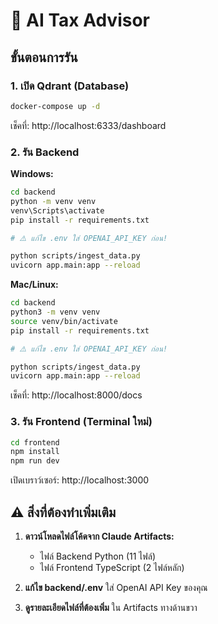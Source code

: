 # 🚀 AI Tax Advisor

## ขั้นตอนการรัน

### 1. เปิด Qdrant (Database)
```bash
docker-compose up -d
```

เช็คที่: http://localhost:6333/dashboard

### 2. รัน Backend

**Windows:**
```bash
cd backend
python -m venv venv
venv\Scripts\activate
pip install -r requirements.txt

# ⚠️ แก้ไข .env ใส่ OPENAI_API_KEY ก่อน!

python scripts/ingest_data.py
uvicorn app.main:app --reload
```

**Mac/Linux:**
```bash
cd backend
python3 -m venv venv
source venv/bin/activate
pip install -r requirements.txt

# ⚠️ แก้ไข .env ใส่ OPENAI_API_KEY ก่อน!

python scripts/ingest_data.py
uvicorn app.main:app --reload
```

เช็คที่: http://localhost:8000/docs

### 3. รัน Frontend (Terminal ใหม่)
```bash
cd frontend
npm install
npm run dev
```

เปิดเบราว์เซอร์: http://localhost:3000

## ⚠️ สิ่งที่ต้องทำเพิ่มเติม

1. **ดาวน์โหลดไฟล์โค้ดจาก Claude Artifacts:**
   - ไฟล์ Backend Python (11 ไฟล์)
   - ไฟล์ Frontend TypeScript (2 ไฟล์หลัก)

2. **แก้ไข backend/.env** ใส่ OpenAI API Key ของคุณ

3. **ดูรายละเอียดไฟล์ที่ต้องเพิ่ม** ใน Artifacts ทางด้านขวา
